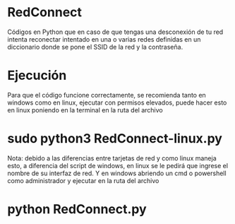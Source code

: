 # RedConnect
Códigos en Python que en caso de que tengas una desconexión de tu red intenta reconectar intentado en una o varias redes definidas en un diccionario donde se pone el SSID de la red y la contraseña.
# Ejecución
Para que el código funcione correctamente, se recomienda tanto en windows como en linux, ejecutar con permisos elevados, puede hacer esto en linux poniendo en la terminal en la ruta del archivo
# sudo python3 RedConnect-linux.py
Nota: debido a las diferencias entre tarjetas de red y como linux maneja esto, a diferencia del script de windows, en linux se le pedirá que ingrese el nombre de su interfaz de red.
Y en windows abriendo un cmd o powershell como administrador y ejecutar en la ruta del archivo
# python RedConnect.py
